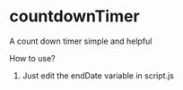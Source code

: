 # countdownTimer
A count down timer simple and helpful

How to use?
1. Just edit the endDate variable in script.js
